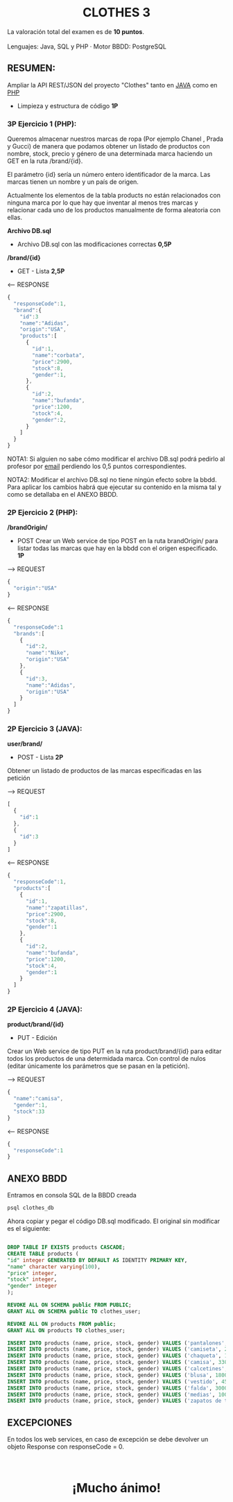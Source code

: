 <br />
<div align="center">
  
  <h1 align="center">CLOTHES 3</h3>

  <p align="left">
    La valoración total del examen es de <b>10 puntos</b>.
    <br />
    <br />
    Lenguajes: Java, SQL y PHP
    ·
    Motor BBDD: PostgreSQL
  </p>
</div>

    
## RESUMEN:   
Ampliar la API REST/JSON del proyecto "Clothes" tanto en <a href="https://github.com/jamonino/clothes1">JAVA</a> como en <a href="https://github.com/jamonino/clothes-PHP">PHP</a>

* Limpieza y estructura de código **1P**

### 3P Ejercicio 1 (PHP): 

Queremos almacenar nuestros marcas de ropa (Por ejemplo Chanel , Prada y Gucci) de manera que podamos obtener un listado de productos con nombre, stock, precio y género de una determinada marca haciendo un GET en la ruta /brand/{id}. 

El parámetro {id} sería un número entero identificador de la marca. Las marcas tienen un nombre y un país de origen.

Actualmente los elementos de la tabla products no están relacionados con ninguna marca por lo que hay que inventar al menos tres marcas y relacionar cada uno de los productos manualmente de forma aleatoria con ellas.

**Archivo DB.sql**

* Archivo DB.sql con las modificaciones correctas **0,5P**

**/brand/{id}**
    
* GET - Lista   **2,5P**

<-- RESPONSE
```js
{
  "responseCode":1,
  "brand":{
    "id":3
    "name":"Adidas",
    "origin":"USA",
    "products":[
      {
        "id":1,
        "name":"corbata",
        "price":2900,
        "stock":8,
        "gender":1,
      },
      {
        "id":2,
        "name":"bufanda",
        "price":1200,
        "stock":4,
        "gender":2,
      }
    ]
  }
}
```

NOTA1: Si alguien no sabe cómo modificar el archivo DB.sql podrá pedirlo al profesor por <a href="mailto:joseantonio.monino@murciaeduca.es">email</a> perdiendo los 0,5 puntos correspondientes.

NOTA2: Modificar el archivo DB.sql no tiene ningún efecto sobre la bbdd. Para aplicar los cambios habrá que ejecutar su contenido en la misma tal y como se detallaba en el ANEXO BBDD.

### 2P Ejercicio 2 (PHP): 

**/brandOrigin/**

* POST Crear un Web service de tipo POST en la ruta brandOrigin/ para listar todas las marcas que hay en la bbdd con el origen especificado. **1P**

--> REQUEST 
```js
{
  "origin":"USA"
}
```
<-- RESPONSE
```js
{
  "responseCode":1
  "brands":[
    {
      "id":2,
      "name":"Nike",
      "origin":"USA"
    },
    {
      "id":3,
      "name":"Adidas",
      "origin":"USA"
    }
  ]
}
```


### 2P Ejercicio 3 (JAVA): 

**user/brand/** 

* POST - Lista **2P**

Obtener un listado de productos de las marcas especificadas en las petición

--> REQUEST 
```js
[
  {
    "id":1
  },
  {
    "id":3
  }
]
```
<-- RESPONSE
```js
{
  "responseCode":1,
  "products":[
    {
      "id":1,
      "name":"zapatillas",
      "price":2900,
      "stock":8,
      "gender":1
    },
    {
      "id":2,
      "name":"bufanda",
      "price":1200,
      "stock":4,
      "gender":1
    }
  ]
}
```


### 2P Ejercicio 4 (JAVA): 

**product/brand/{id}**

* PUT - Edición

Crear un Web service de tipo PUT en la ruta product/brand/{id} para editar todos los productos de una determidada marca. Con control de nulos (editar únicamente los parámetros que se pasan en la petición).

--> REQUEST 
```js
{
  "name":"camisa",
  "gender":1,
  "stock":33
}
```
<-- RESPONSE
```js
{
  "responseCode":1
}
```


## ANEXO BBDD

Entramos en consola SQL de la BBDD creada
```sh
psql clothes_db
```

Ahora copiar y pegar el código DB.sql modificado. El original sin modificar es el siguiente:

```sql

DROP TABLE IF EXISTS products CASCADE;
CREATE TABLE products (
"id" integer GENERATED BY DEFAULT AS IDENTITY PRIMARY KEY,
"name" character varying(100),
"price" integer,
"stock" integer,
"gender" integer
);

REVOKE ALL ON SCHEMA public FROM PUBLIC;
GRANT ALL ON SCHEMA public TO clothes_user;

REVOKE ALL ON products FROM public;
GRANT ALL ON products TO clothes_user;

INSERT INTO products (name, price, stock, gender) VALUES ('pantalones', 2000, 6, 1);
INSERT INTO products (name, price, stock, gender) VALUES ('camiseta', 2200, 4, 1);
INSERT INTO products (name, price, stock, gender) VALUES ('chaqueta', 1000, 1, 1);
INSERT INTO products (name, price, stock, gender) VALUES ('camisa', 3300, 7, 1);
INSERT INTO products (name, price, stock, gender) VALUES ('calcetines', 500, 0, 1);
INSERT INTO products (name, price, stock, gender) VALUES ('blusa', 1800, 1, 2);
INSERT INTO products (name, price, stock, gender) VALUES ('vestido', 4500, 4, 2);
INSERT INTO products (name, price, stock, gender) VALUES ('falda', 3000, 2, 2);
INSERT INTO products (name, price, stock, gender) VALUES ('medias', 1000, 0, 2);
INSERT INTO products (name, price, stock, gender) VALUES ('zapatos de tacón', 3400, 3, 2);
```

## EXCEPCIONES

En todos los web services, en caso de excepción se debe devolver un objeto Response con responseCode = 0.


<br />
<div align="center">
  <h1 align="center">¡Mucho ánimo!</h3>
</div>




